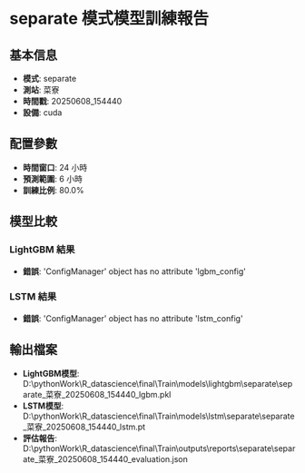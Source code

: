
# separate 模式模型訓練報告

## 基本信息
- **模式**: separate
- **測站**: 菜寮
- **時間戳**: 20250608_154440
- **設備**: cuda

## 配置參數
- **時間窗口**: 24 小時
- **預測範圍**: 6 小時
- **訓練比例**: 80.0%

## 模型比較

### LightGBM 結果

- **錯誤**: 'ConfigManager' object has no attribute 'lgbm_config'

### LSTM 結果

- **錯誤**: 'ConfigManager' object has no attribute 'lstm_config'


## 輸出檔案
- **LightGBM模型**: D:\pythonWork\R_datascience\final\Train\models\lightgbm\separate\separate_菜寮_20250608_154440_lgbm.pkl
- **LSTM模型**: D:\pythonWork\R_datascience\final\Train\models\lstm\separate\separate_菜寮_20250608_154440_lstm.pt
- **評估報告**: D:\pythonWork\R_datascience\final\Train\outputs\reports\separate\separate_菜寮_20250608_154440_evaluation.json
